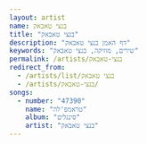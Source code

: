 ```yaml
---
layout: artist
name: בנצי טאבאק
title: "בנצי טאבאק"
description: "דף האמן בנצי טאבאק"
keywords: "שירים, מוזיקה, בנצי טאבאק"
permalink: /artists/בנצי-טאבאק
redirect_from:
  - /artists/list/בנצי טאבאק
  - /artists/בנצי-טאבאק/
songs:
  - number: "47390"
    name: "טראמפ'לה"
    album: "סינגלים"
    artist: "בנצי טאבאק"
---
```

